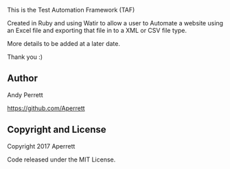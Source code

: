 This is the Test Automation Framework (TAF)

Created in Ruby and using Watir to allow a user to Automate a website using an Excel file and exporting that file in to a XML or CSV file type.

More details to be added at a later date.


Thank you :) 

<h2>Author</h2>

Andy Perrett

https://github.com/Aperrett


<h2>Copyright and License</h2>

Copyright 2017 Aperrett

Code released under the MIT License.
